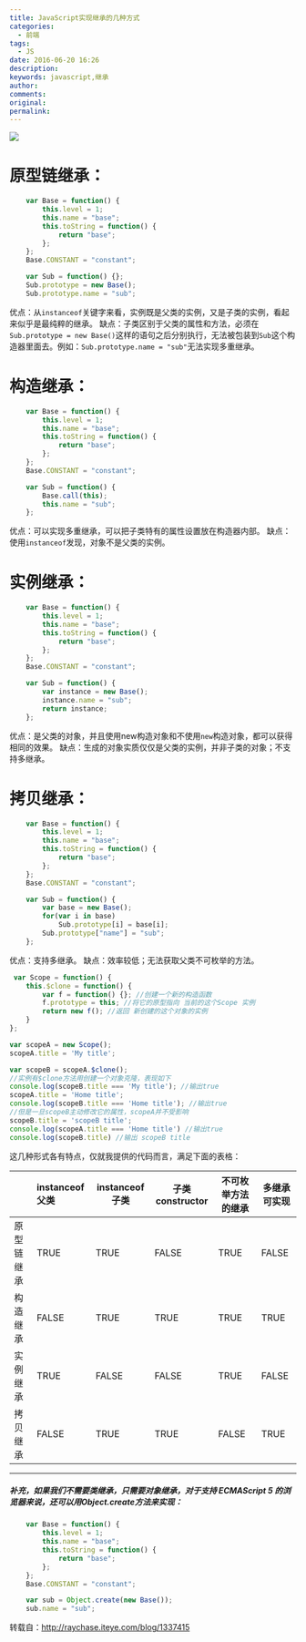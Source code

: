 ```yaml
---
title: JavaScript实现继承的几种方式
categories:
  - 前端
tags:
  - JS
date: 2016-06-20 16:26
description:
keywords: javascript,继承
author:
comments:
original:
permalink:
---
```


![](/images/20170327149054592270732.png)

<!--more-->
# 原型链继承：
```js
    var Base = function() {
        this.level = 1;  
        this.name = "base";  
        this.toString = function() {  
            return "base";  
        };  
    };  
    Base.CONSTANT = "constant";  

    var Sub = function() {};
    Sub.prototype = new Base();  
    Sub.prototype.name = "sub";  
```
优点：从`instanceof`关键字来看，实例既是父类的实例，又是子类的实例，看起来似乎是最纯粹的继承。
缺点：子类区别于父类的属性和方法，必须在`Sub.prototype = new Base()`这样的语句之后分别执行，无法被包装到`Sub`这个构造器里面去。例如：`Sub.prototype.name = "sub"`无法实现多重继承。


# 构造继承：
```js
    var Base = function() {
        this.level = 1;  
        this.name = "base";  
        this.toString = function() {  
            return "base";  
        };  
    };  
    Base.CONSTANT = "constant";  

    var Sub = function() {
        Base.call(this);  
        this.name = "sub";  
    };
```
优点：可以实现多重继承，可以把子类特有的属性设置放在构造器内部。
缺点：使用`instanceof`发现，对象不是父类的实例。


# 实例继承：
```js
    var Base = function() {
        this.level = 1;  
        this.name = "base";  
        this.toString = function() {  
            return "base";  
        };  
    };  
    Base.CONSTANT = "constant";  

    var Sub = function() {
        var instance = new Base();  
        instance.name = "sub";  
        return instance;  
    };
```
优点：是父类的对象，并且使用new构造对象和不使用`new`构造对象，都可以获得相同的效果。
缺点：生成的对象实质仅仅是父类的实例，并非子类的对象；不支持多继承。


# 拷贝继承：
```js
    var Base = function() {
        this.level = 1;  
        this.name = "base";  
        this.toString = function() {  
            return "base";  
        };  
    };  
    Base.CONSTANT = "constant";  

    var Sub = function() {
        var base = new Base();  
        for(var i in base)  
            Sub.prototype[i] = base[i];  
        Sub.prototype["name"] = "sub";  
    };  
```
优点：支持多继承。
缺点：效率较低；无法获取父类不可枚举的方法。


```js
 var Scope = function() {
	this.$clone = function() {
		var f = function() {}; //创建一个新的构造函数
		f.prototype = this; //将它的原型指向 当前的这个Scope 实例
		return new f(); //返回 新创建的这个对象的实例
	}
};

var scopeA = new Scope();
scopeA.title = 'My title';

var scopeB = scopeA.$clone();
//实例有$clone方法用创建一个对象克隆，表现如下
console.log(scopeB.title === 'My title'); //输出true
scopeA.title = 'Home title';
console.log(scopeB.title === 'Home title'); //输出true
//但是一旦scopeB主动修改它的属性，scopeA并不受影响
scopeB.title = 'scopeB title';
console.log(scopeA.title === 'Home title') //输出true
console.log(scopeB.title) //输出 scopeB title
```

这几种形式各有特点，仅就我提供的代码而言，满足下面的表格：

|            | instanceof父类 | instanceof子类 | 子类constructor | 不可枚举方法的继承 | 多继承可实现 |
|:---------- |:-------------- | -------------- | --------------- | ------------------ | ------------ |
| 原型链继承 | TRUE           | TRUE           | FALSE           | TRUE               | FALSE        |
| 构造继承   | FALSE          | TRUE           | TRUE            | TRUE               | TRUE         |
| 实例继承   | TRUE           | FALSE          | FALSE           | TRUE               | FALSE        |
| 拷贝继承   | FALSE          | TRUE           | TRUE            | FALSE              | TRUE         |


---------------------------------------------------------------------------------------------------------------------------

##### 补充，如果我们不需要类继承，只需要对象继承，对于支持 ECMAScript 5 的浏览器来说，还可以用Object.create方法来实现：
```js
    var Base = function() {
        this.level = 1;  
        this.name = "base";  
        this.toString = function() {
            return "base";  
        };  
    };  
    Base.CONSTANT = "constant";  

    var sub = Object.create(new Base());  
    sub.name = "sub";  
```

转载自：<http://raychase.iteye.com/blog/1337415>

